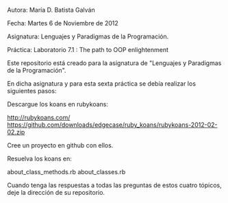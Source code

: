 
  Autora:	María D. Batista Galván

  Fecha:	Martes 6 de Noviembre de 2012

  Asignatura:	Lenguajes y Paradigmas de la Programación.

  Práctica:	Laboratorio 7.1 : The path to OOP enlightenment


  Este repositorio está creado para la asignatura de "Lenguajes y Paradigmas de la Programación".


  En dicha asignatura y para esta sexta práctica se debía realizar los siguientes pasos:

  Descargue los koans en rubykoans:

  http://rubykoans.com/
  https://github.com/downloads/edgecase/ruby_koans/rubykoans-2012-02-02.zip

  Cree un proyecto en github con ellos.

  Resuelva los koans en:

  about_class_methods.rb
  about_classes.rb


  Cuando tenga las respuestas a todas las preguntas de estos cuatro tópicos, deje la dirección de su repositorio.


